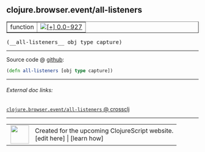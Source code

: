 ## clojure.browser.event/all-listeners



 <table border="1">
<tr>
<td>function</td>
<td><a href="https://github.com/cljsinfo/cljs-api-docs/tree/0.0-927"><img valign="middle" alt="[+] 0.0-927" title="Added in 0.0-927" src="https://img.shields.io/badge/+-0.0--927-lightgrey.svg"></a> </td>
</tr>
</table>


 <samp>
(__all-listeners__ obj type capture)<br>
</samp>

---







Source code @ [github](https://github.com/clojure/clojurescript/blob/r3269/src/main/cljs/clojure/browser/event.cljs#L92):

```clj
(defn all-listeners [obj type capture])
```

<!--
Repo - tag - source tree - lines:

 <pre>
clojurescript @ r3269
└── src
    └── main
        └── cljs
            └── clojure
                └── browser
                    └── <ins>[event.cljs:92](https://github.com/clojure/clojurescript/blob/r3269/src/main/cljs/clojure/browser/event.cljs#L92)</ins>
</pre>

-->

---



###### External doc links:

[`clojure.browser.event/all-listeners` @ crossclj](http://crossclj.info/fun/clojure.browser.event.cljs/all-listeners.html)<br>

---

 <table>
<tr><td>
<img valign="middle" align="right" width="48px" src="http://i.imgur.com/Hi20huC.png">
</td><td>
Created for the upcoming ClojureScript website.<br>
[edit here] | [learn how]
</td></tr></table>

[edit here]:https://github.com/cljsinfo/cljs-api-docs/blob/master/cljsdoc/clojure.browser.event/all-listeners.cljsdoc
[learn how]:https://github.com/cljsinfo/cljs-api-docs/wiki/cljsdoc-files

<!--

This information was too distracting to show to readers, but I'll leave it
commented here since it is helpful to:

- pretty-print the data used to generate this document
- and show how to retrieve that data



The API data for this symbol:

```clj
{:ns "clojure.browser.event",
 :name "all-listeners",
 :type "function",
 :signature ["[obj type capture]"],
 :source {:code "(defn all-listeners [obj type capture])",
          :title "Source code",
          :repo "clojurescript",
          :tag "r3269",
          :filename "src/main/cljs/clojure/browser/event.cljs",
          :lines [92]},
 :full-name "clojure.browser.event/all-listeners",
 :full-name-encode "clojure.browser.event/all-listeners",
 :history [["+" "0.0-927"]]}

```

Retrieve the API data for this symbol:

```clj
;; from Clojure REPL
(require '[clojure.edn :as edn])
(-> (slurp "https://raw.githubusercontent.com/cljsinfo/cljs-api-docs/catalog/cljs-api.edn")
    (edn/read-string)
    (get-in [:symbols "clojure.browser.event/all-listeners"]))
```

-->

